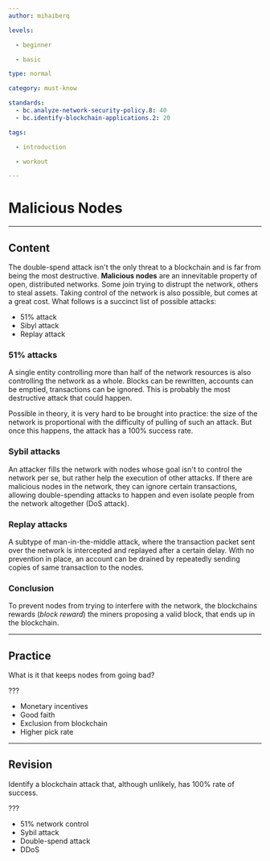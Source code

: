 ```yaml
---
author: mihaiberq

levels:

  - beginner

  - basic

type: normal

category: must-know

standards:
  - bc.analyze-network-security-policy.8: 40
  - bc.identify-blockchain-applications.2: 20

tags:

  - introduction

  - workout

---
```

# Malicious Nodes

---
## Content

The double-spend attack isn't the only threat to a blockchain and is far from being the most destructive. **Malicious nodes** are an innevitable property of open, distributed networks. Some join trying to distrupt the network, others to steal assets. Taking control of the network is also possible, but comes at a great cost. What follows is a succinct list of possible attacks:
- 51% attack
- Sibyl attack
- Replay attack

### 51% attacks

A single entity controlling more than half of the network resources is also controlling the network as a whole. Blocks can be rewritten, accounts can be emptied, transactions can be ignored. This is probably the most destructive attack that could happen.

Possible in theory, it is very hard to be brought into practice: the size of the network is proportional with the difficulty of pulling of such an attack. But once this happens, the attack has a 100% success rate.

### Sybil attacks

An attacker fills the network with nodes whose goal isn't to control the network per se, but rather help the execution of other attacks. If there are malicious nodes in the network, they can ignore certain transactions, allowing double-spending attacks to happen and even isolate people from the network altogether (DoS attack).   

### Replay attacks

A subtype of man-in-the-middle attack, where the transaction packet sent over the network is intercepted and replayed after a certain delay. With no prevention in place, an account can be drained by repeatedly sending copies of same transaction to the nodes.

### Conclusion

To prevent nodes from trying to interfere with the network, the blockchains rewards (*block reward*) the miners proposing a valid block, that ends up in the blockchain.

---
## Practice

What is it that keeps nodes from going bad? 

???

* Monetary incentives
* Good faith
* Exclusion from blockchain
* Higher pick rate

---
## Revision

Identify a blockchain attack that, although unlikely, has 100% rate of success.

???

* 51% network control
* Sybil attack
* Double-spend attack
* DDoS


